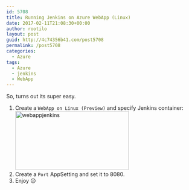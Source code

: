 ```yaml
---
id: 5708
title: Running Jenkins on Azure WebApp (Linux)
date: 2017-02-11T21:08:30+00:00
author: rootilo
layout: post
guid: http://4c74356b41.com/post5708
permalink: /post5708
categories:
  - Azure
tags:
  - Azure
  - jenkins
  - WebApp
---
```

So, turns out its super easy.

  1. Create a `WebApp on Linux (Preview)` and specify Jenkins container:[<img class="alignnone size-medium wp-image-5709" src="http://4c74356b41.com/wp-content/uploads/2017/02/unnamed-file-1-300x156.png" alt="webappjenkins" width="300" height="156" srcset="http://4c74356b41.com/wp-content/uploads/2017/02/unnamed-file-1-300x156.png 300w, http://4c74356b41.com/wp-content/uploads/2017/02/unnamed-file-1-768x400.png 768w, http://4c74356b41.com/wp-content/uploads/2017/02/unnamed-file-1.png 879w" sizes="(max-width: 300px) 100vw, 300px" />](http://4c74356b41.com/wp-content/uploads/2017/02/unnamed-file-1.png)
  2. Create a `Port` AppSetting and set it to 8080.
  3. Enjoy 😉